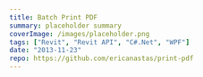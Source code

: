 ```yaml
---
title: Batch Print PDF
summary: placeholder summary
coverImage: /images/placeholder.png
tags: ["Revit", "Revit API", "C#.Net", "WPF"]
date: "2013-11-23"
repo: https://github.com/ericanastas/print-pdf
---
```

